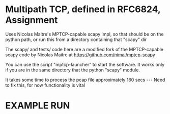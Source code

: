 # Multipath TCP, defined in RFC6824, Assignment


Uses Nicolas Maitre's MPTCP-capable scapy impl, so that should be
on the python path, or run this from a directory containing that "scapy" dir

The scapy/ and tests/ code here are a modified fork of the MPTCP-capable scapy code by Nicolas Maitre at https://github.com/nimai/mptcp-scapy 

You can use the script "mptcp-launcher" to start the software. It
works only if you are in the same directory that the python "scapy" module.

It takes some time to process the pcap file approximately 160 secs --- Need to fix this, for now functionality is vital

EXAMPLE RUN
===========
